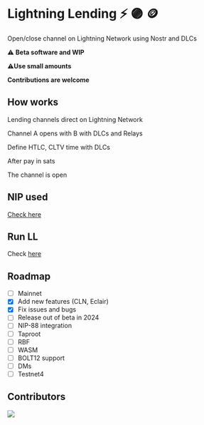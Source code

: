 # Lightning Lending :zap: 🟣 🪙

Open/close channel on Lightning Network using Nostr and DLCs

 ⚠️ **Beta software and WIP**
 
 ⚠️**Use small amounts**

 **Contributions are welcome**
 
## How works

Lending channels direct on Lightning Network

Channel A opens with B with DLCs and Relays

Define HTLC, CLTV time with DLCs

After pay in sats

The channel is open

## NIP used

[Check here](https://github.com/AreaLayer/NIP-xxx)

## Run LL

Check [here](https://github.com/AreaLayer/Lightning-Lending/blob/main/doc/run.md)

## Roadmap

- [ ] Mainnet
- [x] Add new features (CLN, Eclair)
- [x] Fix issues and bugs
- [ ] Release out of beta in 2024
- [ ] NIP-88 integration
- [ ] Taproot
- [ ] RBF
- [ ] WASM
- [ ] BOLT12 support
- [ ] DMs
- [ ] Testnet4

## Contributors

<a align="center" href="https://github.com/AreaLayer/Lightning-Lending/graphs/contributors">
  <img src="https://contrib.rocks/image?repo=FrostDevKit/javascript-frost" />
</a>
